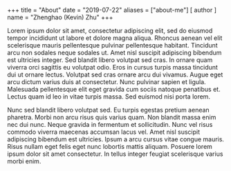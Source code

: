 +++
title = "About"
date = "2019-07-22"
aliases = ["about-me"]
[ author ]
  name = "Zhenghao (Kevin) Zhu"
+++

Lorem ipsum dolor sit amet, consectetur adipiscing elit, sed do eiusmod tempor incididunt ut labore et dolore magna aliqua. Rhoncus aenean vel elit scelerisque mauris pellentesque pulvinar pellentesque habitant. Tincidunt arcu non sodales neque sodales ut. Amet nisl suscipit adipiscing bibendum est ultricies integer. Sed blandit libero volutpat sed cras. In ornare quam viverra orci sagittis eu volutpat odio. Eros in cursus turpis massa tincidunt dui ut ornare lectus. Volutpat sed cras ornare arcu dui vivamus. Augue eget arcu dictum varius duis at consectetur. Nunc pulvinar sapien et ligula. Malesuada pellentesque elit eget gravida cum sociis natoque penatibus et. Lectus quam id leo in vitae turpis massa. Sed euismod nisi porta lorem.

Nunc sed blandit libero volutpat sed. Eu turpis egestas pretium aenean pharetra. Morbi non arcu risus quis varius quam. Non blandit massa enim nec dui nunc. Neque gravida in fermentum et sollicitudin. Nunc vel risus commodo viverra maecenas accumsan lacus vel. Amet nisl suscipit adipiscing bibendum est ultricies. Ipsum a arcu cursus vitae congue mauris. Risus nullam eget felis eget nunc lobortis mattis aliquam. Posuere lorem ipsum dolor sit amet consectetur. In tellus integer feugiat scelerisque varius morbi enim.

